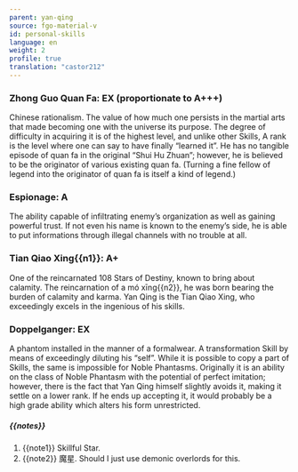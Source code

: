 ```yaml
---
parent: yan-qing
source: fgo-material-v
id: personal-skills
language: en
weight: 2
profile: true
translation: "castor212"
---
```


### Zhong Guo Quan Fa: EX (proportionate to A+++)

Chinese rationalism. The value of how much one persists in the martial arts that made becoming one with the universe its purpose. The degree of difficulty in acquiring it is of the highest level, and unlike other Skills, A rank is the level where one can say to have finally “learned it”.
He has no tangible episode of quan fa in the original “Shui Hu Zhuan”; however, he is believed to be the originator of various existing quan fa.
(Turning a fine fellow of legend into the originator of quan fa is itself a kind of legend.)

### Espionage: A

The ability capable of infiltrating enemy’s organization as well as gaining powerful trust.
If not even his name is known to the enemy’s side, he is able to put informations through illegal channels with no trouble at all.

### Tian Qiao Xing{{n1}}: A+

One of the reincarnated 108 Stars of Destiny, known to bring about calamity.
The reincarnation of a mó xīng{{n2}}, he was born bearing the burden of calamity and karma.
Yan Qing is the Tian Qiao Xing, who exceedingly excels in the ingenious of his skills.

### Doppelganger: EX

A phantom installed in the manner of a formalwear. A transformation Skill by means of exceedingly diluting his “self”. While it is possible to copy a part of Skills, the same is impossible for Noble Phantasms.
Originally it is an ability on the class of Noble Phantasm with the potential of perfect imitation; however, there is the fact that Yan Qing himself slightly avoids it, making it settle on a lower rank.
If he ends up accepting it, it would probably be a high grade ability which alters his form unrestricted.

##### {{notes}}

1. {{note1}} Skillful Star.
2. {{note2}} 魔星. Should I just use demonic overlords for this.
